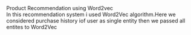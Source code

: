 <html>
  
<body>
Product Recommendation using Word2vec <br>
In this recommendation system i used Word2Vec algorithm.Here we considered purchase history iof user as  single entity then we passed all entites to Word2Vec
  </body>
  </html>
